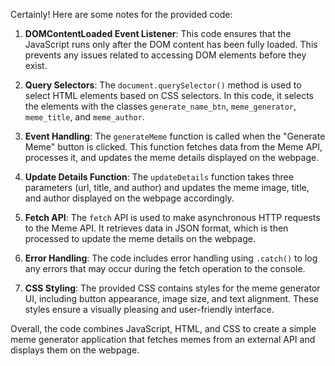 Certainly! Here are some notes for the provided code:

1. **DOMContentLoaded Event Listener**: This code ensures that the JavaScript runs only after the DOM content has been fully loaded. This prevents any issues related to accessing DOM elements before they exist.

2. **Query Selectors**: The `document.querySelector()` method is used to select HTML elements based on CSS selectors. In this code, it selects the elements with the classes `generate_name_btn`, `meme_generator`, `meme_title`, and `meme_author`.

3. **Event Handling**: The `generateMeme` function is called when the "Generate Meme" button is clicked. This function fetches data from the Meme API, processes it, and updates the meme details displayed on the webpage.

4. **Update Details Function**: The `updateDetails` function takes three parameters (url, title, and author) and updates the meme image, title, and author displayed on the webpage accordingly.

5. **Fetch API**: The `fetch` API is used to make asynchronous HTTP requests to the Meme API. It retrieves data in JSON format, which is then processed to update the meme details on the webpage.

6. **Error Handling**: The code includes error handling using `.catch()` to log any errors that may occur during the fetch operation to the console.

7. **CSS Styling**: The provided CSS contains styles for the meme generator UI, including button appearance, image size, and text alignment. These styles ensure a visually pleasing and user-friendly interface.

Overall, the code combines JavaScript, HTML, and CSS to create a simple meme generator application that fetches memes from an external API and displays them on the webpage.
